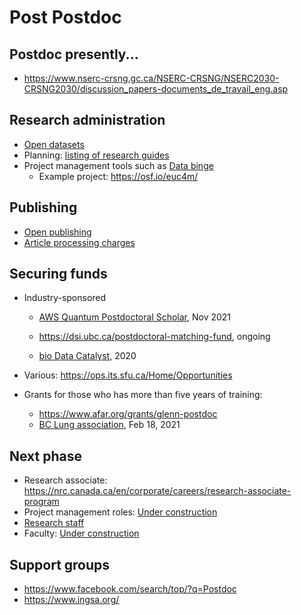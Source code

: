 # Post Postdoc

## Postdoc presently...

- https://www.nserc-crsng.gc.ca/NSERC-CRSNG/NSERC2030-CRSNG2030/discussion_papers-documents_de_travail_eng.asp

## Research administration
- [Open datasets](data/readme.md)
- Planning: [listing of research guides](https://guides.library.ubc.ca/)
- Project management tools such as [Data binge](https://braincircuits.med.ubc.ca/activities/databinge/) 
  - Example project: https://osf.io/euc4m/ 
  
## Publishing
- [Open publishing](https://scholcomm.ubc.ca/publishing-services/)
- [Article processing charges](publishing/apc.md)

## Securing funds 

- Industry-sponsored
  - [AWS Quantum Postdoctoral Scholar](https://applications.caltech.edu/jobs/aws), Nov 2021
  - https://dsi.ubc.ca/postdoctoral-matching-fund, ongoing
  
  - [bio Data Catalyst](https://biodatacatalyst.nhlbi.nih.gov/fellows/program/), 2020
- Various: https://ops.its.sfu.ca/Home/Opportunities

- Grants for those who has more than five years of training:
  - https://www.afar.org/grants/glenn-postdoc
  - [BC Lung association](https://bclung.ca/lung-research/research-grant-deadline-nov-16), Feb 18, 2021

## Next phase 

- Research associate: https://nrc.canada.ca/en/corporate/careers/research-associate-program
- Project management roles: [Under construction](pm/index.md)
- [Research staff](https://www.vitae.ac.uk/researcher-careers/researcher-career-stories/what-do-research-staff-do-next-career-stories) 
- Faculty: [Under construction](faculty/readme.md)


## Support groups
- https://www.facebook.com/search/top/?q=Postdoc
- https://www.ingsa.org/
